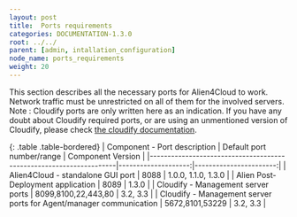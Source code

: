 ```yaml
---
layout: post
title:  Ports requirements
categories: DOCUMENTATION-1.3.0
root: ../../
parent: [admin, intallation_configuration]
node_name: ports_requirements
weight: 20
---
```


This section describes all the necessary ports for Alien4Cloud to work. Network traffic must be unrestricted on all of them for the involved servers.
Note : Cloudify ports are only written here as an indication. If you have any doubt about Cloudify required ports, or are using an unmentioned version of Cloudify, please check [the cloudify documentation](http://getcloudify.org/guide).

{: .table .table-bordered}
| Component - Port description                                       | Default port number/range   | Component Version      |
|--------------------------------------------------------------------|--------------------:|-----------------------:|
| Alien4Cloud - standalone GUI port                                  |         8088        | 1.0.0, 1.1.0, 1.3.0    |
| Alien Post-Deployment application                                  |   8089              |     1.3.0              |
| Cloudify - Management server ports                                 | 8099,8100,22,443,80 |     3.2, 3.3           |
| Cloudify - Management server ports for Agent/manager communication |   5672,8101,53229   |     3.2, 3.3           |
